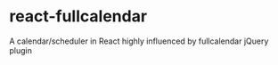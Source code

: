 # react-fullcalendar
A calendar/scheduler in React highly influenced by fullcalendar jQuery plugin 
